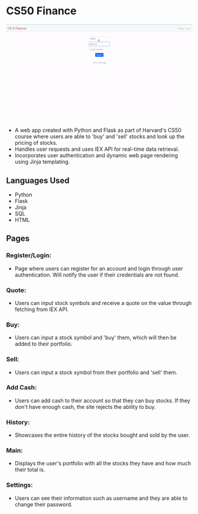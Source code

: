 # CS50 Finance

![](https://github.com/Sophia-98/Finance/blob/main/cs50-finance.gif?raw=true)

- A web app created with Python and Flask as part of Harvard's CS50 course where users are able to 'buy' and 'sell' stocks and look up the pricing of stocks.
- Handles user requests and uses IEX API for real-time data retrieval.
- Incorporates user authentication and dynamic web page rendering using Jinja templating.

## Languages Used
- Python
- Flask
- Jinja
- SQL
- HTML

## Pages

### Register/Login:
- Page where users can register for an account and login through user authentication. Will notify the user if their credentials are not found.

### Quote:
- Users can input stock symbols and receive a quote on the value through fetching from IEX API.

### Buy:
- Users can input a stock symbol and 'buy' them, which will then be added to their portfolio.

### Sell:
- Users can input a stock symbol from their portfolio and 'sell' them.

### Add Cash:
- Users can add cash to their account so that they can buy stocks. If they don't have enough cash, the site rejects the ability to buy.

### History:
- Showcases the entire history of the stocks bought and sold by the user.

### Main:
- Displays the user's portfolio with all the stocks they have and how much their total is.

### Settings:
- Users can see their information such as username and they are able to change their password.
